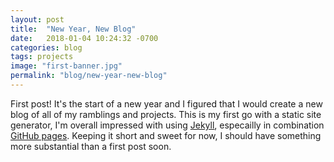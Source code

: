 ```yaml
---
layout: post
title:  "New Year, New Blog"
date:   2018-01-04 10:24:32 -0700
categories: blog
tags: projects
image: "first-banner.jpg"
permalink: "blog/new-year-new-blog"
---
```

First post! It's the start of a new year and I figured that I would create a new blog of all of my ramblings and projects.  This is my first go with a static site generator, I'm overall impressed with using [Jekyll][jekyll], especailly in combination [GitHub pages][github-pages].  Keeping it short and sweet for now, I should have something more substantial than a first post soon.

[jekyll]: https://jekyllrb.com/
[github-pages]: https://pages.github.com/
